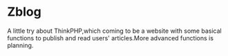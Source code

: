 # Zblog
A little try about ThinkPHP,which coming to be a website with some basical functions to publish and read users' articles.More advanced functions is planning.


